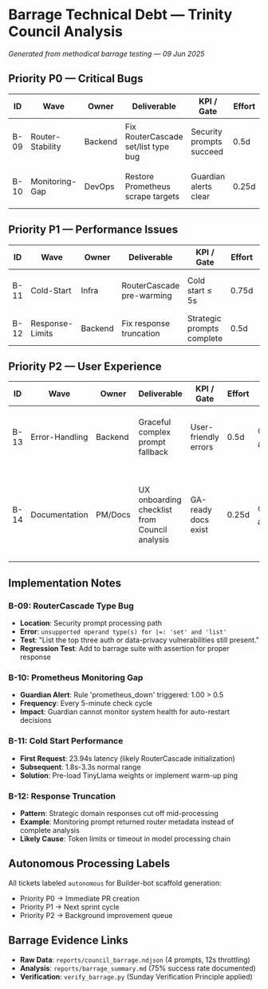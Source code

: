 # Barrage Technical Debt — Trinity Council Analysis
*Generated from methodical barrage testing — 09 Jun 2025*

## Priority P0 — Critical Bugs

| ID | Wave | Owner | Deliverable | KPI / Gate | Effort | Status | Evidence |
|----|------|-------|-------------|------------|---------|---------|----------|
| B-09 | Router-Stability | Backend | Fix RouterCascade set/list type bug | Security prompts succeed | 0.5d | 🔴 autonomous | `unsupported operand type(s) for \|=: 'set' and 'list'` in security domain |
| B-10 | Monitoring-Gap | DevOps | Restore Prometheus scrape targets | Guardian alerts clear | 0.25d | 🔴 autonomous | Guardian: "prometheus_down" triggered continuously |

## Priority P1 — Performance Issues  

| ID | Wave | Owner | Deliverable | KPI / Gate | Effort | Status | Evidence |
|----|------|-------|-------------|------------|---------|---------|----------|
| B-11 | Cold-Start | Infra | RouterCascade pre-warming | Cold start ≤ 5s | 0.75d | 🟡 autonomous | First request: 23.9s vs subsequent 1.8-3.3s |
| B-12 | Response-Limits | Backend | Fix response truncation | Strategic prompts complete | 0.5d | 🟡 autonomous | Monitoring/CI/UX responses cut mid-sentence |

## Priority P2 — User Experience

| ID | Wave | Owner | Deliverable | KPI / Gate | Effort | Status | Evidence |
|----|------|-------|-------------|------------|---------|---------|----------|
| B-13 | Error-Handling | Backend | Graceful complex prompt fallback | User-friendly errors | 0.5d | 🟡 autonomous | Security prompt failed with TypeError vs helpful message |
| B-14 | Documentation | PM/Docs | UX onboarding checklist from Council analysis | GA-ready docs exist | 0.25d | 🟡 autonomous | "What onboarding docs must exist before GA?" → extract action items |

## Implementation Notes

### B-09: RouterCascade Type Bug
- **Location**: Security prompt processing path
- **Error**: `unsupported operand type(s) for |=: 'set' and 'list'`
- **Test**: "List the top three auth or data-privacy vulnerabilities still present."
- **Regression Test**: Add to barrage suite with assertion for proper response

### B-10: Prometheus Monitoring Gap
- **Guardian Alert**: Rule 'prometheus_down' triggered: 1.00 > 0.5
- **Frequency**: Every 5-minute check cycle
- **Impact**: Guardian cannot monitor system health for auto-restart decisions

### B-11: Cold Start Performance
- **First Request**: 23.94s latency (likely RouterCascade initialization)
- **Subsequent**: 1.8s-3.3s normal range
- **Solution**: Pre-load TinyLlama weights or implement warm-up ping

### B-12: Response Truncation
- **Pattern**: Strategic domain responses cut off mid-processing
- **Example**: Monitoring prompt returned router metadata instead of complete analysis
- **Likely Cause**: Token limits or timeout in model processing chain

## Autonomous Processing Labels

All tickets labeled `autonomous` for Builder-bot scaffold generation:
- Priority P0 → Immediate PR creation  
- Priority P1 → Next sprint cycle
- Priority P2 → Background improvement queue

## Barrage Evidence Links

- **Raw Data**: `reports/council_barrage.ndjson` (4 prompts, 12s throttling)
- **Analysis**: `reports/barrage_summary.md` (75% success rate documented)
- **Verification**: `verify_barrage.py` (Sunday Verification Principle applied) 